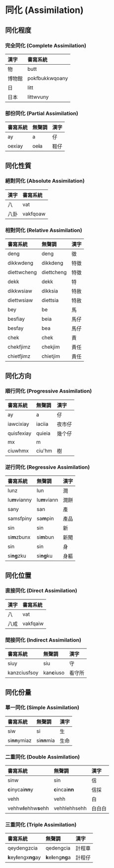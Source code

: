 # 同化 (Assimilation)

## 同化程度

### 完全同化 (Complete Assimilation)

| 漢字 | 書寫系統 |
| :--- | :--- |
| 物 | butt |
| 博物館 | pokfbukkwqoany |
| 日 | litt |
| 日本 | littwvuny |

### 部份同化 (Partial Assimilation)

| 書寫系統 | 無聲調 | 漢字 |
| :--- | :--- | :--- |
| ay | a | 仔 |
| oexiay | oe**i**a | 鞋仔 |

## 同化性質

### 絕對同化 (Absolute Assimilation)

| 漢字 | 書寫系統 |
| :--- | :--- |
| 八 | vat |
| 八卦 | vakfqoaw |

### 相對同化 (Relative Assimilation)

| 書寫系統 | 無聲調 | 漢字 |
| :--- | :--- | :--- |
| deng | deng | 徵 |
| dikkwdeng | dikkdeng | 特徵 |
| diettwcheng | diettcheng | 特徵 |
| dekk | dekk | 特 |
| dikkwsiaw | dikksia | 特赦 |
| diettwsiaw | diettsia | 特赦 |
| bey | be | 馬 |
| besfiay | beia | 馬仔 |
| besfay | bea | 馬仔 |
| chek | chek | 責 |
| chekfjimz | chekjim | 責任 |
| chietfjimz | chietjim | 責任 |

## 同化方向

### 順行同化 (Progressive Assimilation)

| 書寫系統 | 無聲調 | 漢字 |
| :--- | :--- | :--- |
| ay | a | 仔 |
| iawcixiay | iaciia | 夜市仔 |
| quisfexiay| quieia | 幾个仔 |
| mx | m |  |
| ciuwhmx | ciu'hm | 樹 |

### 逆行同化 (Regressive Assimilation)

| 書寫系統 | 無聲調 | 漢字 |
| :--- | :--- | :--- |
| lunz | lun | 潤 |
| lu**m**vianny | lu**m**viann | 潤餅 |
| sany | san | 產 |
| samsfpiny | sa**m**pin | 產品 |
| sin | sin | 新 |
| si**m**zbunx | si**m**bun | 新聞 |
| sin | sin | 身 |
| si**ng**zku | si**ng**ku | 身軀 |

## 同化位置

### 直接同化 (Direct Assimilation)

| 漢字 | 書寫系統 |
| :--- | :--- |
| 八 | vat |
| 八戒 | vakfqaiw |

### 間接同化 (Indirect Assimilation)

| 書寫系統 | 無聲調 | 漢字 |
| :--- | :--- | :--- |
| siuy | siu | 守 |
| kanzciusfsoy | kan**c**iuso | 看守所 |

## 同化份量

### 單一同化 (Simple Assimilation)

| 書寫系統 | 無聲調 | 漢字 |
| :--- | :--- | :--- |
| siw | si | 生 |
| si**nn**ymiaz | si**nn**mia | 生命 |

### 二重同化 (Double Assimilation)

| 書寫系統 | 無聲調 | 漢字 |
| :--- | :--- | :--- |
| sinw | sin | 信 |
| **c**inycai**nn**y | **c**incai**nn** | 信採 |
| vehh | vehh | 白 |
| vehhw**l**ehhw**s**ehh | vehhlehhsehh | 白白白 |

### 三重同化 (Triple Assimilation)

| 書寫系統 | 無聲調 | 漢字 |
| :--- | :--- | :--- |
| qeydengzcia | qedengcia | 計程車 |
| **k**ey**l**engx**ng**ay | **k**e**l**eng**ng**a | 計程仔 |
